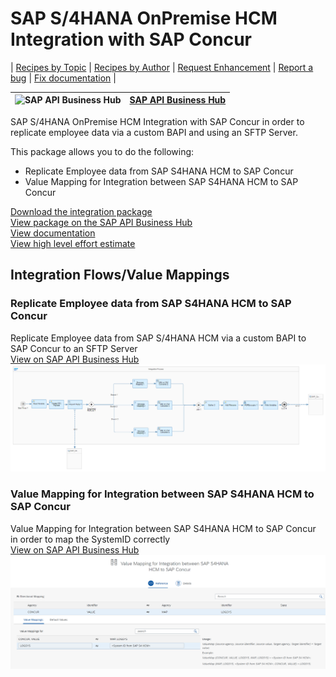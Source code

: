 # SAP S/4HANA OnPremise HCM Integration with SAP Concur

\| [Recipes by Topic](../../readme.md ) \| [Recipes by Author](../../author.md ) \| [Request Enhancement](https://github.com/SAP-samples/cloud-integration-flow/issues/new?assignees=&labels=Recipe%20Fix,enhancement&template=recipe-request.md&title=Improve%20SAP%20S4HANA%20OnPremise%20HCM%20Integration%20with%20SAP%20Concur%20 ) \| [Report a bug](https://github.com/SAP-samples/cloud-integration-flow/issues/new?assignees=&labels=Recipe%20Fix,bug&template=bug_report.md&title=Issue%20with%20SAP%20S4HANA%20OnPremise%20HCM%20Integration%20with%20SAP%20Concur%20 ) \| [Fix documentation](https://github.com/SAP-samples/cloud-integration-flow/issues/new?assignees=&labels=Recipe%20Fix,documentation&template=bug_report.md&title=Docu%20fix%20SAP%20S4HANA%20OnPremise%20HCM%20Integration%20with%20SAP%20Concur%20 ) \|

![SAP API Business Hub](https://github.com/SAPAPIBusinessHub.png?size=50 ) | [SAP API Business Hub](https://api.sap.com/allcommunity) |
----|----|


SAP S/4HANA OnPremise HCM Integration with SAP Concur in order to replicate employee data via a custom BAPI and using an SFTP Server.

This package allows you to do the following:

* Replicate Employee data from SAP S4HANA HCM to SAP Concur
* Value Mapping for Integration between SAP S4HANA HCM to SAP Concur

[Download the integration package](SAPS_4HANAOnPremiseHCMIntegrationwithSAPConcur.zip)\
[View package on the SAP API Business Hub](https://api.sap.com/package/SAPConcurIntegrationwithS4HANAOnPremiseHCM/overview)\
[View documentation](ReplicateEmployeedatafromSAPS4HANAHCMtoSAPConcur.pdf)\
[View high level effort estimate](effort.md)

## Integration Flows/Value Mappings

### Replicate Employee data from SAP S4HANA HCM to SAP Concur
Replicate Employee data from SAP S/4HANA HCM via a custom BAPI to SAP Concur to an SFTP Server\
[View on SAP API Business Hub](https://api.sap.com/integrationflow/Concur_HCM_EMPLOYEEIMPORT)
![Connect to SAP Concur API](replicate-employee-data-from-sap-s4hana-hcm-to-sap-concur.png)

### Value Mapping for Integration between SAP S4HANA HCM to SAP Concur
Value Mapping for Integration between SAP S4HANA HCM to SAP Concur in order to map the SystemID correctly\
[View on SAP API Business Hub](https://api.sap.com/valuemapping/Concur_HCM_EMPLOYEEIMPORT_Value_Mapping)
![Connect to SAP Concur API](value-mapping-for-integration-between-sap-s4hana-hcm-to-sap-concur.png)
